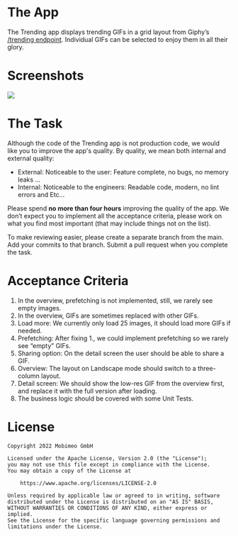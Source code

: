 # The App

The Trending  app displays trending GIFs in a grid layout from Giphy’s [/trending endpoint](https://developers.giphy.com/docs/api/endpoint#trending). Individual GIFs can be selected to enjoy them in all their glory.

# Screenshots
![](https://media.giphy.com/media/r37AVxgLxRvAW9fTRC/giphy-downsized-large.gif)

# The Task 
Although the code of the Trending app is not production code, we would like you to improve the app's quality. By quality, we mean both internal and external quality:
 - External: Noticeable to the user: Feature complete, no bugs, no memory leaks …
 - Internal: Noticeable to the engineers: Readable code, modern, no lint errors and Etc…

Please spend **no more than four hours** improving the quality of the app. We don’t expect you to implement all the acceptance criteria, please work on what you find most important (that may include things not on the list).

To make reviewing easier, please create a separate branch from the main. Add your commits to that branch. Submit a pull request when you complete the task.

# Acceptance Criteria 

1. In the overview, prefetching is not implemented, still, we rarely see empty images.
2. In the overview, GIFs are sometimes replaced with other GIFs.
3. Load more: We currently only load 25 images, it should load more GIFs if needed.
4. Prefetching: After fixing 1., we could implement prefetching so we rarely see “empty” GIFs.
5. Sharing option: On the detail screen the user should be able to share a GIF.
6. Overview: The layout on Landscape mode should switch to a three-column layout.
7. Detail screen: We should show the low-res GIF from the overview first, and replace it with the full version after loading.
8. The business logic should be covered with some Unit Tests.

# License

```
Copyright 2022 Mobimeo GmbH

Licensed under the Apache License, Version 2.0 (the "License");
you may not use this file except in compliance with the License.
You may obtain a copy of the License at

    https://www.apache.org/licenses/LICENSE-2.0

Unless required by applicable law or agreed to in writing, software
distributed under the License is distributed on an "AS IS" BASIS,
WITHOUT WARRANTIES OR CONDITIONS OF ANY KIND, either express or implied.
See the License for the specific language governing permissions and
limitations under the License. 
